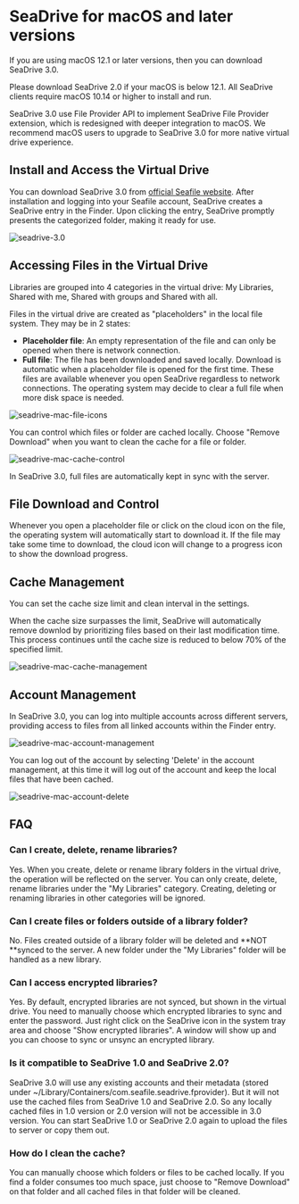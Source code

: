 # SeaDrive for macOS and later versions

If you are using macOS 12.1 or later versions, then you can download SeaDrive 3.0.

Please download SeaDrive 2.0 if your macOS is below 12.1. All SeaDrive clients require macOS 10.14 or higher to install and run.

SeaDrive 3.0 use File Provider API to implement SeaDrive File Provider extension, which is redesigned with deeper integration to macOS. We recommend macOS users to upgrade to SeaDrive 3.0 for more native virtual drive experience.

## Install and Access the Virtual Drive

You can download SeaDrive 3.0 from [official Seafile website](https://www.seafile.com/en/download/). After installation and logging into your Seafile account, SeaDrive creates a SeaDrive entry in the Finder. Upon clicking the entry, SeaDrive promptly presents the categorized folder, making it ready for use.

![seadrive-3.0](imgs/seadrive-3.0.png)

## Accessing Files in the Virtual Drive

Libraries are grouped into 4 categories in the virtual drive: My Libraries, Shared with me, Shared with groups and Shared with all.

Files in the virtual drive are created as "placeholders" in the local file system. They may be in 2 states:

* **Placeholder file**: An empty representation of the file and can only be opened when there is network connection.
* **Full file**: The file has been downloaded and saved locally. Download is automatic when a placeholder file is opened for the first time. These files are available whenever you open SeaDrive regardless to network connections. The operating system may decide to clear a full file when more disk space is needed.

![seadrive-mac-file-icons](imgs/seadrive-mac-file-icons.png)

You can control which files or folder are cached locally. Choose "Remove Download" when you want to clean the cache for a file or folder.

![seadrive-mac-cache-control](imgs/seadrive-mac-cache-control.png)

In SeaDrive 3.0, full files are automatically kept in sync with the server.

## File Download and Control

Whenever you open a placeholder file or click on the cloud icon on the file, the operating system will automatically start to download it. If the file may take some time to download, the cloud icon will change to a progress icon to show the download progress.

## Cache Management

You can set the cache size limit and clean interval in the settings.

When the cache size surpasses the limit, SeaDrive will automatically remove downlod by prioritizing files based on their last modification time. This process continues until the cache size is reduced to below 70% of the specified limit.

![seadrive-mac-cache-management](imgs/seadrive-mac-cache-management.png)

## Account Management

In SeaDrive 3.0, you can log into multiple accounts across different servers, providing access to files from all linked accounts within the Finder entry.

![seadrive-mac-account-management](imgs/seadrive-mac-account-management.png)

You can log out of the account by selecting 'Delete' in the account management, at this time it will log out of the account and keep the local files that have been cached.

![seadrive-mac-account-delete](imgs/seadrive-mac-account-delete.png)

## FAQ

### Can I create, delete, rename libraries?

Yes. When you create, delete or rename library folders in the virtual drive, the operation will be reflected on the server. You can only create, delete, rename libraries under the "My Libraries" category. Creating, deleting or renaming libraries in other categories will be ignored.

### Can I create files or folders outside of a library folder?

No. Files created outside of a library folder will be deleted and **NOT **synced to the server. A new folder under the "My Libraries" folder will be handled as a new library.

### Can I access encrypted libraries?

Yes. By default, encrypted libraries are not synced, but shown in the virtual drive. You need to manually choose which encrypted libraries to sync and enter the password. Just right click on the SeaDrive icon in the system tray area and choose "Show encrypted libraries". A window will show up and you can choose to sync or unsync an encrypted library.

### Is it compatible to SeaDrive 1.0 and SeaDrive 2.0?

SeaDrive 3.0 will use any existing accounts and their metadata (stored under ~/Library/Containers/com.seafile.seadrive.fprovider). But it will not use the cached files from SeaDrive 1.0 and SeaDrive 2.0. So any locally cached files in 1.0 version or 2.0 version will not be accessible in 3.0 version. You can start SeaDrive 1.0 or SeaDrive 2.0 again to upload the files to server or copy them out.

### How do I clean the cache?

You can manually choose which folders or files to be cached locally. If you find a folder consumes too much space, just choose to "Remove Download" on that folder and all cached files in that folder will be cleaned.
